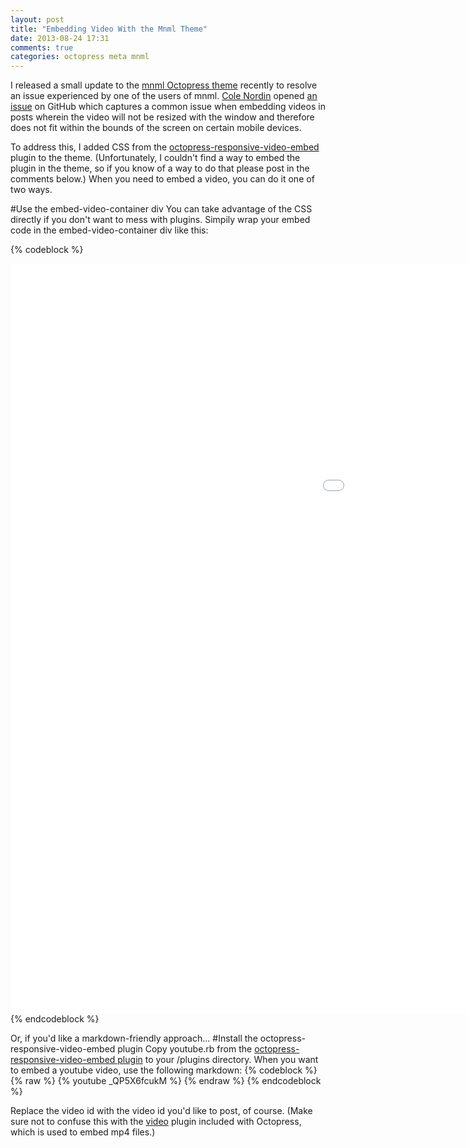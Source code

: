 ```yaml
---
layout: post
title: "Embedding Video With the Mnml Theme"
date: 2013-08-24 17:31
comments: true
categories: octopress meta mnml
---
```

I released a small update to the [mnml Octopress theme](https://github.com/ioveracker/mnml) recently to resolve an issue experienced by one of the users of mnml.  [Cole Nordin](http://www.cnordin.me) opened [an issue](https://github.com/ioveracker/mnml/issues/7) on GitHub which captures a common issue when embedding videos in posts wherein the video will not be resized with the window and therefore does not fit within the bounds of the screen on certain mobile devices.

To address this, I added CSS from the [octopress-responsive-video-embed](https://github.com/optikfluffel/octopress-responsive-video-embed) plugin to the theme.  (Unfortunately, I couldn't find a way to embed the plugin in the theme, so if you know of a way to do that please post in the comments below.)  When you need to embed a video, you can do it one of two ways.

#Use the embed-video-container div
You can take advantage of the CSS directly if you don't want to mess with plugins.  Simpily wrap your embed code in the embed-video-container div like this:

{% codeblock %}
<div class="embed-video-container">
    <iframe width="1600" height="1200" src="//www.youtube.com/embed/_QP5X6fcukM" frameborder="0" allowfullscreen></iframe>
</div>
{% endcodeblock %}

Or, if you'd like a markdown-friendly approach...
#Install the octopress-responsive-video-embed plugin
Copy youtube.rb from the [octopress-responsive-video-embed plugin](https://github.com/optikfluffel/octopress-responsive-video-embed) to your /plugins directory.  When you want to embed a youtube video, use the following markdown:
{% codeblock %}
{% raw %}
{% youtube _QP5X6fcukM %}
{% endraw %}
{% endcodeblock %}

Replace the video id with the video id you'd like to post, of course.  (Make sure not to confuse this with the [video](http://octopress.org/docs/plugins/video-tag/) plugin included with Octopress, which is used to embed mp4 files.)